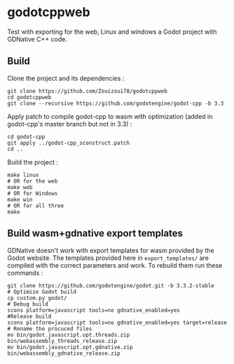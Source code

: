 # godotcppweb

Test with exporting for the web, Linux and windows a Godot project with GDNative C++ code.

## Build

Clone the project and its dependencies :

    git clone https://github.com/Zouizoui78/godotcppweb
    cd godotcppweb
    git clone --recursive https://github.com/godotengine/godot-cpp -b 3.3

Apply patch to compile godot-cpp to wasm with optimization (added in godot-cpp's master branch but not in 3.3) :

    cd godot-cpp
    git apply ../godot-cpp_sconstruct.patch
    cd ..

Build the project :

    make linux
    # OR for the web
    make web
    # OR for Windows
    make win
    # OR for all three
    make

## Build wasm+gdnative export templates

GDNative doesn't work with export templates for wasm provided by the Godot website. The templates provided here in `export_templates/` are compiled with the correct parameters and work. To rebuild them run these commands :

    git clone https://github.com/godotengine/godot.git -b 3.3.2-stable
    # Optimize Godot build
    cp custom.py godot/
    # Debug build
    scons platform=javascript tools=no gdnative_enabled=yes
    #Release build
    scons platform=javascript tools=no gdnative_enabled=yes target=release
    # Rename the procuced files
    mv bin/godot.javascript.opt.threads.zip bin/webassembly_threads_release.zip
    mv bin/godot.javascript.opt.gdnative.zip bin/webassembly_gdnative_release.zip
